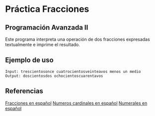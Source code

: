 # Práctica Fracciones
## Programación Avanzada II

Este programa interpreta una operación de dos fracciones expresadas textualmente e imprime el resultado.

## Ejemplo de uso
```
Input: trescientosonce cuatrocientosveinteavos menos un medio
Output: doscientosdos ochocientoscuarentavos
```

## Referencias
[Fracciones en español](https://espanol.lingolia.com/es/vocabulario/numeros-fechas-horas/fracciones)
[Numeros cardinales en español](https://espanol.lingolia.com/es/vocabulario/numeros-fechas-horas/numeros-cardinales)
[Numerales en español](https://www.reglasdeortografia.com/numerales.html)
